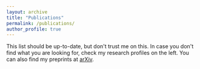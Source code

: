```yaml
---
layout: archive
title: "Publications"
permalink: /publications/
author_profile: true
---
```


This list should be up-to-date, but don't trust me on this. In case you don't find what you are looking for, check my research profiles on the left. You can also find my preprints at [arXiv](https://arxiv.org/search/cs?searchtype=author&query=Silva%2C+F+F+A).

<style type="text/css">

   /* Modify the type names */ 
  #group_article div.bibbase_group i+span { display: none; }
  #group_inproceedings div.bibbase_group i+span { display: none; }
  #group_mastersthesis div.bibbase_group i+span { display: none; }
  #group_phdthesis div.bibbase_group i+span { display: none; }
  #group_techreport div.bibbase_group i+span { display: none; }
  #group_unpublished div.bibbase_group i+span { display: none; }
  #group_incollection div.bibbase_group i+span { display: none; }

  #group_article div.bibbase_group i:after { content: " Peer-reviewed journal papers" }
  #group_inproceedings div.bibbase_group i:after { content: " Peer-reviewed international conference papers" }
  #group_mastersthesis div.bibbase_group i:after { content: " Master's Thesis" }
  #group_phdthesis div.bibbase_group i:after { content: " PhD Thesis" }
  #group_techreport div.bibbase_group i:after { content: " Technical Report" }
  #group_unpublished div.bibbase_group i:after { content: " Preprints" }
  #group_incollection div.bibbase_group i:after { content: " In Collection" }
  
  /* Modify the color of the notes */   
  .note {
    color: green;
    font-style: italic;
  }

  /* Modify the background color */              
  .navbar { 
      background-color: #1d222b; 
  }
}

</style>

<script src="https://bibbase.org/show?bib=https://raw.githubusercontent.com/ffasilva/ffasilva.github.io/master/files/bibliography.bib&jsonp=1&css=ffasilva.github.io/_sass/_bibbase.css&nocache=1"></script>

<!---
 <script src="https://bibbase.org/show?bib=https%3A%2F%2Fbibbase.org%2Fnetwork%2Ffiles%2FzTf93iy5sfqkBnzBY&noBootstrap=1&jsonp=1"></script>
-->